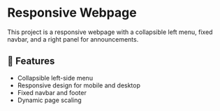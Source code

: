 # Responsive Webpage

This project is a responsive webpage with a collapsible left menu, fixed navbar, and a right panel for announcements.

## 🚀 Features
- Collapsible left-side menu
- Responsive design for mobile and desktop
- Fixed navbar and footer
- Dynamic page scaling

